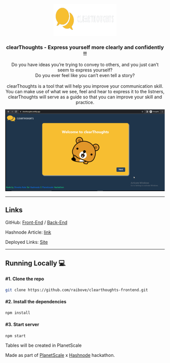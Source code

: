 <div align="center">
  <a href="https://github.com/raibove/clearthoughts-frontend">
    <img src="src/assets/clearthoughtsLogo.png" alt="Logo" width="200" height="100" background="#1f354b">
  </a>
<h3 align="center">clearThoughts - Express yourself more clearly and confidently !!</h3>

<p align="center">
  Do you have ideas you’re trying to convey to others, and you just can’t seem to express yourself?
  <br/>
  Do you ever feel like you can’t even tell a story? 
  <br/>
  <br/>
  clearThoughts is a tool that will help you improve your communication skill. You can make use of what we see, feel and hear to express it to the listners, clearThoughts will serve as a guide so that you can improve your skill and practice.
</p>
</div>

<img src="src/assets/clearthoughts_gif.gif" alt = "clearthoughts gif"  />

---

## Links

GitHub: [Front-End](https://github.com/raibove/clearthoughts-frontend) / [Back-End](https://github.com/raibove/clearthoughts-backend)

Hashnode Article: [link]()

Deployed Links: [Site](https://clearthoughts.netlify.app/)

--- 
## Running Locally 💻

#### #1. Clone the repo

```sh
git clone https://github.com/raibove/clearthoughts-frontend.git
```

#### #2. Install the dependencies

```sh
npm install
```

#### #3. Start server

```sh
npm start
```

Tables will be created in PlanetScale

Made as part of [PlanetScale](https://planetscale.com) x [Hashnode](https://hashnode.com) hackathon.
